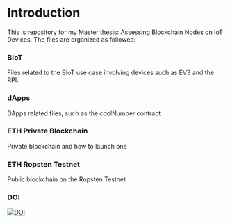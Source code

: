 # Introduction
This is repository for my Master thesis: Assessing Blockchain Nodes on IoT Devices. The files are organized as followed:

### BIoT
Files related to the BIoT use case involving devices such as EV3 and the RPI.

### dApps
DApps related files, such as the coolNumber contract

### ETH Private Blockchain
Private blockchain and how to launch one

### ETH Ropsten Testnet
Public blockchain on the Ropsten Testnet

### DOI
[![DOI](https://zenodo.org/badge/420721461.svg)](https://zenodo.org/badge/latestdoi/420721461)
